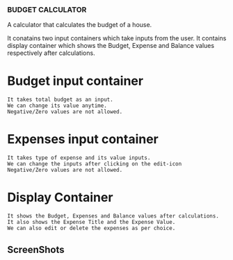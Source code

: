 ### BUDGET CALCULATOR

A calculator that calculates the budget of a house.

It conatains two input containers which take inputs from the user.
It contains display container which shows the Budget, Expense and Balance values respectively after calculations.


# Budget input container
    It takes total budget as an input. 
    We can change its value anytime.
    Negative/Zero values are not allowed. 

# Expenses input container
    It takes type of expense and its value inputs. 
    We can change the inputs after clicking on the edit-icon 
    Negative/Zero values are not allowed.

# Display Container
    It shows the Budget, Expenses and Balance values after calculations.
    It also shows the Expense Title and the Expense Value.
    We can also edit or delete the expenses as per choice.

## ScreenShots

